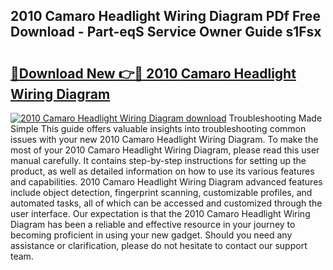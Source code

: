## 2010 Camaro Headlight Wiring Diagram PDf Free Download - Part-eqS Service Owner Guide s1Fsx

# <h2><a href="http://dflwta5.blite.top/?on=2010+Camaro+Headlight+Wiring+Diagram">🔗Download New 👉🔴 2010 Camaro Headlight Wiring Diagram</a></h2>

[![2010 Camaro Headlight Wiring Diagram download](https://i.imgur.com/lujVjoI.png)](http://dflwta5.blite.top/?on=2010+Camaro+Headlight+Wiring+Diagram)
Troubleshooting Made Simple This guide offers valuable insights into troubleshooting common issues with your new 2010 Camaro Headlight Wiring Diagram. To make the most of your 2010 Camaro Headlight Wiring Diagram, please read this user manual carefully. It contains step-by-step instructions for setting up the product, as well as detailed information on how to use its various features and capabilities. 2010 Camaro Headlight Wiring Diagram advanced features include object detection, fingerprint scanning, customizable profiles, and automated tasks, all of which can be accessed and customized through the user interface. Our expectation is that the 2010 Camaro Headlight Wiring Diagram has been a reliable and effective resource in your journey to becoming proficient in using your new gadget. Should you need any assistance or clarification, please do not hesitate to contact our support team.
